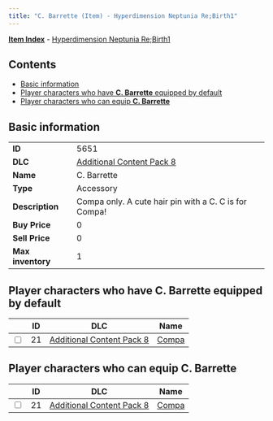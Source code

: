 ```yaml
---
title: "C. Barrette (Item) - Hyperdimension Neptunia Re;Birth1"
---
```


[**Item Index**](/neptunia/rb1/item/index.html) - [Hyperdimension Neptunia Re;Birth1](/neptunia/rb1)

## Contents

- [Basic information](#basic-information)
- [Player characters who have **C. Barrette** equipped by default](#player-characters-who-have-c-barrette-equipped-by-default)
- [Player characters who can equip **C. Barrette**](#player-characters-who-can-equip-c-barrette)

## Basic information

|   |   |
| -- | -- |
| **ID** | 5651 |
| **DLC** | [Additional Content Pack 8](/neptunia/rb1/dlc/17-pack8.html) |
| **Name** | C. Barrette |
| **Type** | Accessory |
| **Description** | Compa only. A cute hair pin with a C. C is for Compa! |
| **Buy Price** | 0 |
| **Sell Price** | 0 |
| **Max inventory** | 1 |


## Player characters who have **C. Barrette** equipped by default

|    | ID | DLC | Name |
| -- | -- | --- | ---- |
| <input type="checkbox" id="rb1-player-17-21" class="trackbox" /> | 21 | [Additional Content Pack 8](/neptunia/rb1/dlc/17-pack8.html) | [Compa](/neptunia/rb1/player/17-21-compa.html) |


## Player characters who can equip **C. Barrette**

|    | ID | DLC | Name |
| -- | -- | --- | ---- |
| <input type="checkbox" id="rb1-player-17-21" class="trackbox" /> | 21 | [Additional Content Pack 8](/neptunia/rb1/dlc/17-pack8.html) | [Compa](/neptunia/rb1/player/17-21-compa.html) |
